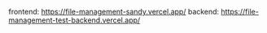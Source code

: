 frontend: https://file-management-sandy.vercel.app/
backend: https://file-management-test-backend.vercel.app/
